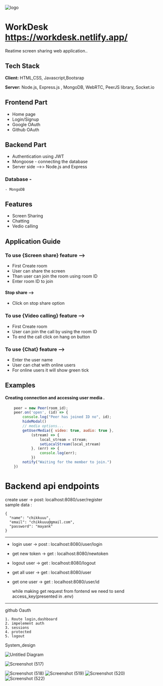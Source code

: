 
![logo](https://user-images.githubusercontent.com/87657007/221491845-03166e0e-baa5-4077-957c-7924e578afa1.png)
# WorkDesk https://workdesk.netlify.app/

Reatime screen sharing web application..



## Tech Stack

**Client:** HTML,CSS, Javascript,Bootsrap

**Server:** Node.js, Express.js , MongoDB, WebRTC, PeerJS library, Socket.io


## Frontend Part

- Home page
- Login/Signup
- Google OAuth 
- Github OAuth

## Backend Part
- Authentication using JWT
- Mongoose - connecting the database
- Server side -->> Node.js and Express 
### Database - 
    - MongoDB

## Features 
 -  Screen Sharing 
 -  Chatting 
 -  Vedio calling
## Application Guide



### To use {Screen share} feature -->
-  First Create room 
-  User can share the screen
-  Than user can join the room using room ID
-  Enter room ID to join 

#### Stop share -->
- Click on stop share option 

### To use {Video calling} feature -->
-  First Create room 
-  User can join the call by using the room ID
-  To end the call click on hang on button

### To use {Chat} feature -->
-  Enter the user name 
-  User can chat with online users
-  For online users  it will show green tick




## Examples
 #### Creating connection and accessing user media .
```javascript
    peer = new Peer(room_id);
    peer.on('open', (id) => {
        console.log("Peer has joined ID no", id);
        hideModal()
        // media options...
        getUserMedia({ video: true, audio: true },
            (stream) => {
                local_stream = stream;
                setLocalStream(local_stream)
            }, (err) => {
                console.log(err);
            })
        notify("Waiting for the member to join.")
    })
```

# Backend api endpoints
create user -> post: localhost:8080/user/register  
    sample data : 
    
    {
      "name": "chikkuuu",
      "email": "chikkuuu@gmail.com",
      "password": "mayank"
    }
  ---    

   - login user ->    post : localhost:8080/user/login 
   - get new token -> get  : localhost:8080/newtoken
   - logout user   -> get  : localhost:8080/logout
   - get all user   -> get  : localhost:8080/user 
   - get one user   -> get  : localhost:8080/user/id 

      while making get request from fontend
      we need to send access_key(presented in .env)



----------------------------------------------------------------

github Oauth 

    1. Route login,dashboard 
    2. impelement auth 
    3. sessions
    4. protected
    5. logout 


System_design

![Untitled Diagram](https://user-images.githubusercontent.com/87657007/225451422-8d5c05ca-5046-4c10-b890-1f02bbcd3d73.jpg)


![Screenshot (517)](https://user-images.githubusercontent.com/87657007/221489018-3cf389a2-7493-48e5-8c97-a01702eb78ee.png)

![Screenshot (518)](https://user-images.githubusercontent.com/87657007/221489038-db7b7ccd-86b1-441f-9ed9-aef1b489ea1f.png)
![Screenshot (519)](https://user-images.githubusercontent.com/87657007/221489043-ed9eabae-9d14-4f4c-bff5-d4fb58404d49.png)
![Screenshot (520)](https://user-images.githubusercontent.com/87657007/221489051-e6a06137-e7a4-42a7-9e5f-000eb14d6358.png)
![Screenshot (522)](https://user-images.githubusercontent.com/87657007/221489062-46235239-d888-4ca6-89fe-d5a8e4e05a48.png)
